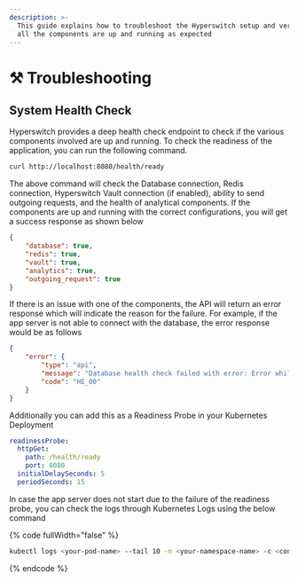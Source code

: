```yaml
---
description: >-
  This guide explains how to troubleshoot the Hyperswitch setup and verify if
  all the components are up and running as expected
---
```


# ⚒️ Troubleshooting

## System Health Check

Hyperswitch provides a deep health check endpoint to check if the various components involved are up and running. To check the readiness of the application, you can run the following command.

```bash
curl http://localhost:8080/health/ready
```

The above command will check the Database connection, Redis connection, Hyperswitch Vault connection (if enabled), ability to send outgoing requests, and the health of analytical components. If the components are up and running with the correct configurations, you will get a success response as shown below

```json
{
    "database": true,
    "redis": true,
    "vault": true,
    "analytics": true,
    "outgoing_request": true
}
```

If there is an issue with one of the components, the API will return an error response which will indicate the reason for the failure. For example, if the app server is not able to connect with the database, the error response would be as follows

```json
{
    "error": {
        "type": "api",
        "message": "Database health check failed with error: Error while connecting to database",
        "code": "HE_00"
    }
}
```

Additionally you can add this as a Readiness Probe in your Kubernetes Deployment

```yaml
readinessProbe:
  httpGet:
    path: /health/ready
    port: 8080
  initialDelaySeconds: 5
  periodSeconds: 15
```

In case the app server does not start due to the failure of the readiness probe, you can check the logs through Kubernetes Logs using the below command

{% code fullWidth="false" %}
```bash
kubectl logs <your-pod-name> --tail 10 -n <your-namespace-name> -c <container-name>
```
{% endcode %}

